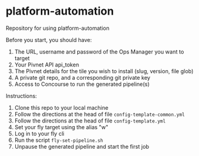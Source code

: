 # platform-automation
Repository for using platform-automation

Before you start, you should have:

1. The URL, username and password of the Ops Manager you want to target
2. Your Pivnet API api_token
3. The Pivnet details for the tile you wish to install (slug, version, file glob)
4. A private git repo, and a corresponding git private key
5. Access to Concourse to run the generated pipeline(s)

Instructions:
1. Clone this repo to your local machine
2. Follow the directions at the head of file `config-template-common.yml`
3. Follow the directions at the head of file `config-template.yml`
4. Set your fly target using the alias "w"
5. Log in to your fly cli
6. Run the script `fly-set-pipeline.sh`
7. Unpause the generated pipeline and start the first job
